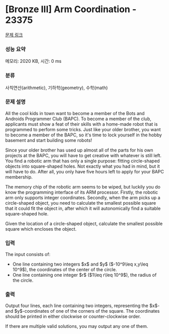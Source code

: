 # [Bronze III] Arm Coordination - 23375 

[문제 링크](https://www.acmicpc.net/problem/23375) 

### 성능 요약

메모리: 2020 KB, 시간: 0 ms

### 분류

사칙연산(arithmetic), 기하학(geometry), 수학(math)

### 문제 설명

<p>All the cool kids in town want to become a member of the Bots and Androids Programmer Club (BAPC). To become a member of the club, applicants must show a feat of their skills with a home-made robot that is programmed to perform some tricks. Just like your older brother, you want to become a member of the BAPC, so it's time to lock yourself in the hobby basement and start building some robots!</p>

<p>Since your older brother has used up almost all of the parts for his own projects at the BAPC, you will have to get creative with whatever is still left. You find a robotic arm that has only a single purpose: fitting circle-shaped objects into square-shaped holes. Not exactly what you had in mind, but it will have to do. After all, you only have five hours left to apply for your BAPC membership.</p>

<p>The memory chip of the robotic arm seems to be wiped, but luckily you do know the programming interface of its ARM processor. Firstly, the robotic arm only supports integer coordinates. Secondly, when the arm picks up a circle-shaped object, you need to calculate the smallest possible square that it could fit the object in, after which it will autonomically find a suitable square-shaped hole.</p>

<p>Given the location of a circle-shaped object, calculate the smallest possible square which encloses the object.</p>

### 입력 

 <p>The input consists of:</p>

<ul>
	<li>One line containing two integers $x$ and $y$ ($-10^9\leq x,y\leq 10^9$), the coordinates of the center of the circle.</li>
	<li>One line containing one integer $r$ ($1\leq r\leq 10^9$), the radius of the circle.</li>
</ul>

### 출력 

 <p>Output four lines, each line containing two integers, representing the $x$- and $y$-coordinates of one of the corners of the square. The coordinates should be printed in either clockwise or counter-clockwise order.</p>

<p>If there are multiple valid solutions, you may output any one of them.</p>


